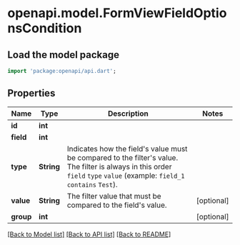 # openapi.model.FormViewFieldOptionsCondition

## Load the model package
```dart
import 'package:openapi/api.dart';
```

## Properties
Name | Type | Description | Notes
------------ | ------------- | ------------- | -------------
**id** | **int** |  | 
**field** | **int** |  | 
**type** | **String** | Indicates how the field's value must be compared to the filter's value. The filter is always in this order `field` `type` `value` (example: `field_1` `contains` `Test`). | 
**value** | **String** | The filter value that must be compared to the field's value. | [optional] 
**group** | **int** |  | [optional] 

[[Back to Model list]](../README.md#documentation-for-models) [[Back to API list]](../README.md#documentation-for-api-endpoints) [[Back to README]](../README.md)


